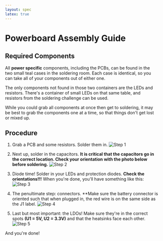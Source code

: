 ```yaml
---
layout: spec
latex: true
---
```


# Powerboard Assembly Guide

## Required Components
All **power specific** components, including the PCBs, can be found in the two small teal cases in the soldering room. Each case is identical, so you can take all of your components out of either one. 

The only components not found in those two containers are the LEDs and resistors. There's a container of small LEDs on that same table, and resistors from the soldering challenge can be used. 

<div class="primer-spec-callout danger" markdown="1">
While you could grab all components at once then get to soldering, it may be best to grab the components one at a time, so that things don't get lost or mixed up. 
</div>

## Procedure
1. Grab a PCB and some resistors. Solder them in. 
![Step 1](/media/powerboard-guide-figures/IMG_4046.JPG)

2. Next up, solder in the capacitors. **It is critical that the capacitors go in the correct location. Check your orientation with the photo below before soldering.**
![Step 2](/media/powerboard-guide-figures/IMG_4048.JPG)

3. Diode time! Solder in your LEDs and protection diodes. **Check the orientations!!!** When you're done, you'll have something like this: 
![Step 3](/media/powerboard-guide-figures/IMG_4049.JPG)

4. The penultimate step: connectors. **Make sure the battery connector is oriented such that when plugged in, the red wire is on the same side as the J1 label. 
![Step 4](/media/powerboard-guide-figures/IMG_4050.JPG)

5. Last but most important: the LDOs! Make sure they're in the correct spots **(U1 = 5V, U2 = 3.3V)** and that the heatsinks face each other. 
![Step 5](/media/powerboard-guide-figures/IMG_4051.JPG)


And you're done! 